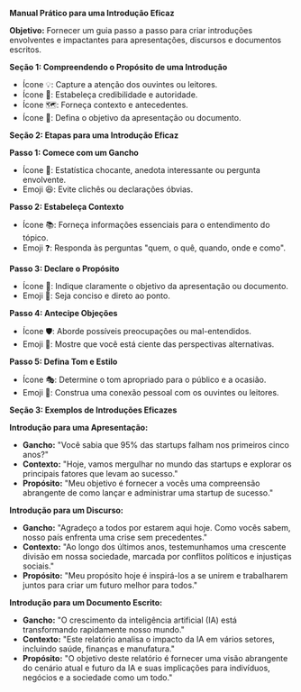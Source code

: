 **Manual Prático para uma Introdução Eficaz**

**Objetivo:** Fornecer um guia passo a passo para criar introduções envolventes e impactantes para apresentações, discursos e documentos escritos.

**Seção 1: Compreendendo o Propósito de uma Introdução**

* Ícone 💡: Capture a atenção dos ouvintes ou leitores.
* Ícone 🧲: Estabeleça credibilidade e autoridade.
* Ícone 🗺️: Forneça contexto e antecedentes.
* Ícone 🎯: Defina o objetivo da apresentação ou documento.

**Seção 2: Etapas para uma Introdução Eficaz**

**Passo 1: Comece com um Gancho**

* Ícone 🎣: Estatística chocante, anedota interessante ou pergunta envolvente.
* Emoji 😆: Evite clichês ou declarações óbvias.

**Passo 2: Estabeleça Contexto**

* Ícone 📚: Forneça informações essenciais para o entendimento do tópico.
* Emoji ❓: Responda às perguntas "quem, o quê, quando, onde e como".

**Passo 3: Declare o Propósito**

* Ícone 🎯: Indique claramente o objetivo da apresentação ou documento.
* Emoji 📑: Seja conciso e direto ao ponto.

**Passo 4: Antecipe Objeções**

* Ícone 🛡️: Aborde possíveis preocupações ou mal-entendidos.
* Emoji 🤔: Mostre que você está ciente das perspectivas alternativas.

**Passo 5: Defina Tom e Estilo**

* Ícone 🎭: Determine o tom apropriado para o público e a ocasião.
* Emoji 🤝: Construa uma conexão pessoal com os ouvintes ou leitores.

**Seção 3: Exemplos de Introduções Eficazes**

**Introdução para uma Apresentação:**

* **Gancho:** "Você sabia que 95% das startups falham nos primeiros cinco anos?"
* **Contexto:** "Hoje, vamos mergulhar no mundo das startups e explorar os principais fatores que levam ao sucesso."
* **Propósito:** "Meu objetivo é fornecer a vocês uma compreensão abrangente de como lançar e administrar uma startup de sucesso."

**Introdução para um Discurso:**

* **Gancho:** "Agradeço a todos por estarem aqui hoje. Como vocês sabem, nosso país enfrenta uma crise sem precedentes."
* **Contexto:** "Ao longo dos últimos anos, testemunhamos uma crescente divisão em nossa sociedade, marcada por conflitos políticos e injustiças sociais."
* **Propósito:** "Meu propósito hoje é inspirá-los a se unirem e trabalharem juntos para criar um futuro melhor para todos."

**Introdução para um Documento Escrito:**

* **Gancho:** "O crescimento da inteligência artificial (IA) está transformando rapidamente nosso mundo."
* **Contexto:** "Este relatório analisa o impacto da IA em vários setores, incluindo saúde, finanças e manufatura."
* **Propósito:** "O objetivo deste relatório é fornecer uma visão abrangente do cenário atual e futuro da IA e suas implicações para indivíduos, negócios e a sociedade como um todo."